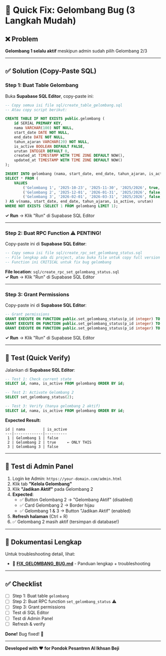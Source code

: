 # 🚀 Quick Fix: Gelombang Bug (3 Langkah Mudah)

## ❌ Problem
**Gelombang 1 selalu aktif** meskipun admin sudah pilih Gelombang 2/3

---

## ✅ Solution (Copy-Paste SQL)

### **Step 1: Buat Table Gelombang**
Buka **Supabase SQL Editor**, copy-paste ini:

```sql
-- Copy semua isi file sql/create_table_gelombang.sql
-- Atau copy script berikut:

CREATE TABLE IF NOT EXISTS public.gelombang (
    id SERIAL PRIMARY KEY,
    nama VARCHAR(100) NOT NULL,
    start_date DATE NOT NULL,
    end_date DATE NOT NULL,
    tahun_ajaran VARCHAR(20) NOT NULL,
    is_active BOOLEAN DEFAULT FALSE,
    urutan INTEGER DEFAULT 0,
    created_at TIMESTAMP WITH TIME ZONE DEFAULT NOW(),
    updated_at TIMESTAMP WITH TIME ZONE DEFAULT NOW()
);

INSERT INTO gelombang (nama, start_date, end_date, tahun_ajaran, is_active, urutan)
SELECT * FROM (
    VALUES 
        ('Gelombang 1', '2025-10-23', '2025-11-30', '2025/2026', true, 1),
        ('Gelombang 2', '2025-12-01', '2026-01-31', '2025/2026', false, 2),
        ('Gelombang 3', '2026-02-01', '2026-03-31', '2025/2026', false, 3)
) AS v(nama, start_date, end_date, tahun_ajaran, is_active, urutan)
WHERE NOT EXISTS (SELECT 1 FROM gelombang LIMIT 1);
```

**✓ Run** → Klik "Run" di Supabase SQL Editor

---

### **Step 2: Buat RPC Function** ⚠️ **PENTING!**
Copy-paste ini di **Supabase SQL Editor**:

```sql
-- Copy semua isi file sql/create_rpc_set_gelombang_status.sql
-- File lengkap ada di project, atau buka file untuk copy full version
-- Function ini CRITICAL untuk fix bug gelombang
```

**File location**: `sql/create_rpc_set_gelombang_status.sql`  
**✓ Run** → Klik "Run" di Supabase SQL Editor

---

### **Step 3: Grant Permissions**
Copy-paste ini di **Supabase SQL Editor**:

```sql
-- Grant permissions
GRANT EXECUTE ON FUNCTION public.set_gelombang_status(p_id integer) TO anon;
GRANT EXECUTE ON FUNCTION public.set_gelombang_status(p_id integer) TO authenticated;
GRANT EXECUTE ON FUNCTION public.set_gelombang_status(p_id integer) TO service_role;
```

**✓ Run** → Klik "Run" di Supabase SQL Editor

---

## 🧪 Test (Quick Verify)

Jalankan di **Supabase SQL Editor**:

```sql
-- Test 1: Check current state
SELECT id, nama, is_active FROM gelombang ORDER BY id;

-- Test 2: Activate Gelombang 2
SELECT set_gelombang_status(2);

-- Test 3: Verify (hanya gelombang 2 aktif)
SELECT id, nama, is_active FROM gelombang ORDER BY id;
```

**Expected Result:**
```
id | nama        | is_active
---|-------------|----------
 1 | Gelombang 1 | false
 2 | Gelombang 2 | true     ← ONLY THIS
 3 | Gelombang 3 | false
```

---

## 🎯 Test di Admin Panel

1. Login ke Admin: `https://your-domain.com/admin.html`
2. Klik tab **"Kelola Gelombang"**
3. Klik **"Jadikan Aktif"** pada Gelombang 2
4. **Expected**:
   - ✅ Button Gelombang 2 → "Gelombang Aktif" (disabled)
   - ✅ Card Gelombang 2 → Border hijau
   - ✅ Gelombang 1 & 3 → Button "Jadikan Aktif" (enabled)
5. **Refresh halaman** (Ctrl + R)
6. ✅ Gelombang 2 masih aktif (tersimpan di database!)

---

## 📖 Dokumentasi Lengkap

Untuk troubleshooting detail, lihat:
- 📄 **[FIX_GELOMBANG_BUG.md](./FIX_GELOMBANG_BUG.md)** - Panduan lengkap + troubleshooting

---

## ✅ Checklist

- [ ] Step 1: Buat table `gelombang`
- [ ] Step 2: Buat RPC function `set_gelombang_status` ⚠️
- [ ] Step 3: Grant permissions
- [ ] Test di SQL Editor
- [ ] Test di Admin Panel
- [ ] Refresh & verify

**Done!** Bug fixed! 🎉

---

**Developed with ❤️ for Pondok Pesantren Al Ikhsan Beji**


